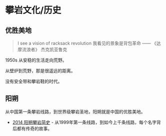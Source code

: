 # 攀岩文化/历史

## 优胜美地

> I see a vision of racksack revolution 我看见的景象是背包革命 —— 《达摩流浪者》 杰克凯亚鲁克

1950s 从安稳的生活走向荒野。

从壁炉到荒野，那是很遥远的距离。

没有安全带和攀岩鞋的时代。

## 阳朔

从中国第一条攀岩线路，到世界级攀岩圣地，阳朔就是中国的优胜美地。

* [2014 阳朔攀岩简史](https://www.sohu.com/a/623677876\_121123784) - 从1999年第一条线路，到如今上千条线路，每个名字背后都有传奇的故事。
